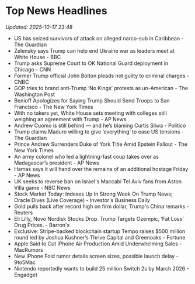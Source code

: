 # Top News Headlines

_Updated: 2025-10-17 23:48_

- US has seized survivors of attack on alleged narco-sub in Caribbean - The Guardian
- Zelensky says Trump can help end Ukraine war as leaders meet at White House - BBC
- Trump asks Supreme Court to OK National Guard deployment in Chicago - CNN
- Former Trump official John Bolton pleads not guilty to criminal charges - CNBC
- GOP tries to brand anti-Trump ‘No Kings’ protests as un-American - The Washington Post
- Benioff Apologizes for Saying Trump Should Send Troops to San Francisco - The New York Times
- With no takers yet, White House sets meeting with colleges still weighing an agreement with Trump - AP News
- Andrew Cuomo is still behind — and he’s blaming Curtis Sliwa - Politico
- Trump claims Maduro willing to give ‘everything’ to ease US tensions - The Guardian
- Prince Andrew Surrenders Duke of York Title Amid Epstein Fallout - The New York Times
- An army colonel who led a lightning-fast coup takes over as Madagascar’s president - AP News
- Hamas says it will hand over the remains of an additional hostage Friday - AP News
- UK seeks to reverse ban on Israel's Maccabi Tel Aviv fans from Aston Villa game - NBC News
- Stock Market Today: Indexes Up In Strong Week On Trump News; Oracle Dives (Live Coverage) - Investor's Business Daily
- Gold pulls back after record high on firm dollar, Trump's China remarks - Reuters
- Eli Lilly, Novo Nordisk Stocks Drop. Trump Targets Ozempic, ‘Fat Loss’ Drug Prices. - Barron's
- Exclusive: Stripe-backed blockchain startup Tempo raises $500 million round led by Joshua Kushner’s Thrive Capital and Greenoaks - Fortune
- Apple Said to Cut iPhone Air Production Amid Underwhelming Sales - MacRumors
- New iPhone Fold rumor details screen sizes, possible launch delay - 9to5Mac
- Nintendo reportedly wants to build 25 million Switch 2s by March 2026 - Engadget